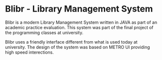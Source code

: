 # Blibr - Library Management System

Blibr is a modern Library Management System written in JAVA as part of an academic practice evaluation. This system was part of the final project of the programming classes at university.

Blibr uses a friendly interface different from what is used today at university. The design of the system was based on METRO UI providing high speed interections.
